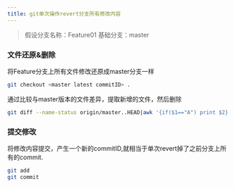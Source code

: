 ```yaml
---
title: git单次操作revert分支所有修改内容
---
```


> 假设分支名称：Feature01 基础分支：master

### 文件还原&删除

将Feature分支上所有文件修改还原成master分支一样

``` bash
git checkout <master latest commitID> .
```

通过比较与master版本的文件差异，提取新增的文件，然后删除

``` bash
git diff --name-status origin/master..HEAD|awk '{if($1=="A") print $2}'|xargs rm
```
### 提交修改

将修改内容提交，产生一个新的commitID,就相当于单次revert掉了之前分支上所有的commit.
``` bash
git add 
git commit
```
